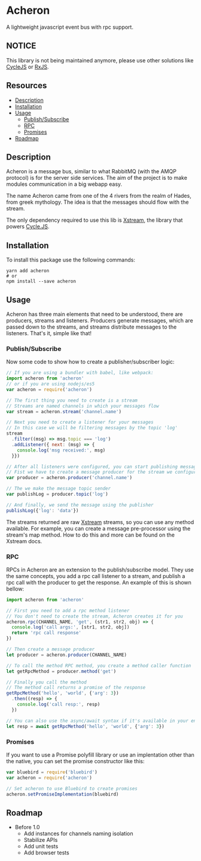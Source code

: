 # Acheron

A lightweight javascript event bus with rpc support.

## NOTICE

This library is not being maintained anymore, please use other solutions like [CycleJS](https://cycle.js.org/) or [RxJS](http://reactivex.io/rxjs/).

## Resources

* [Description](#description)
* [Installation](#installation)
* [Usage](#usage)
  * [Publish/Subscribe](#publishsubscribe)
  * [RPC](#rpc)
  * [Promises](#promises)
* [Roadmap](#roadmap)

## Description

Acheron is a message bus, similar to what RabbitMQ (with the AMQP protocol)
is for the server side services. The aim of the project is to make modules
communication in a big webapp easy.

The name Acheron came from one of the 4 rivers from the realm of Hades, from
greek mythology. The idea is that the messages should flow with the stream.

The only dependency required to use this lib is
[Xstream](https://github.com/staltz/xstream), the library that powers
[Cycle.JS](https://cycle.js.org/).

## Installation

To install this package use the following commands:

```
yarn add acheron
# or
npm install --save acheron
```

## Usage

Acheron has three main elements that need to be understood, there are
producers, streams and listeners. Producers generate messages, which are
passed down to the streams, and streams distribute messages to the listeners.
That's it, simple like that!

### Publish/Subscribe

Now some code to show how to create a publisher/subscriber logic:

```javascript
// If you are using a bundler with babel, like webpack:
import acheron from 'acheron'
// or if you are using nodejs/es5
var acheron = require('acheron')

// The first thing you need to create is a stream
// Streams are named channels in which your messages flow
var stream = acheron.stream('channel.name')

// Next you need to create a listener for your messages
// In this case we will be filtering messages by the topic 'log'
stream
  .filter((msg) => msg.topic === 'log')
  .addListener({ next: (msg) => {
    console.log('msg received:', msg)
  }})

// After all listeners were configured, you can start publishing messages
// Fist we have to create a message producer for the stream we configured before
var producer = acheron.producer('channel.name')

// The we make the message topic sender
var publishLog = producer.topic('log')

// And finally, we send the message using the publisher
publishLog({'log': 'data'})
```

The streams returned are raw [Xstream](https://github.com/staltz/xstream)
streams, so you can use any method available. For example, you can create
a message pre-processor using the stream's map method. How to do this and
more can be found on the Xstream docs.

### RPC

RPCs in Acheron are an extension to the publish/subscribe model. They use the
same concepts, you add a rpc call listener to a stream, and publish a rpc call
with the producer to get the response. An example of this is shown bellow:

```javascript
import acheron from 'acheron'

// First you need to add a rpc method listener
// You don't need to create the stream, Acheron creates it for you
acheron.rpc(CHANNEL_NAME, 'get', (str1, str2, obj) => {
  console.log('call args:', [str1, str2, obj])
  return 'rpc call response'
})

// Then create a message producer
let producer = acheron.producer(CHANNEL_NAME)

// To call the method RPC method, you create a method caller function
let getRpcMethod = producer.method('get')

// Finally you call the method
// The method call returns a promise of the response
getRpcMethod('hello', 'world', {'arg': 3})
  .then((resp) => {
    console.log('call resp:', resp)
  })

// You can also use the async/await syntax if it's available in your environment
let resp = await getRpcMethod('hello', 'world', {'arg': 3})
```

### Promises

If you want to use a Promise polyfill library or use an implentation other
than the native, you can set the promise constructor like this:

```javascript
var bluebird = require('bluebird')
var acheron = require('acheron')

// Set acheron to use Bluebird to create promises
acheron.setPromiseImplementation(bluebird)
```

## Roadmap

* Before 1.0
  * Add instances for channels naming isolation
  * Stabilize APIs
  * Add unit tests
  * Add browser tests
